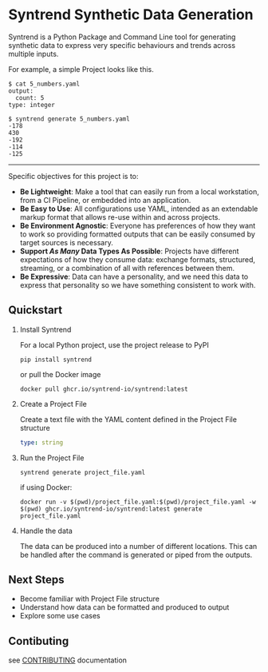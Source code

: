 # Syntrend Synthetic Data Generation

<!-- Add Badges --> 

Syntrend is a Python Package and Command Line tool for generating synthetic data to express very specific behaviours and trends across multiple inputs.

For example, a simple Project looks like this.

```shell
$ cat 5_numbers.yaml
output:
  count: 5
type: integer

$ syntrend generate 5_numbers.yaml
-178
430
-192
-114
-125
```

---

Specific objectives for this project is to:

- **Be Lightweight**: Make a tool that can easily run from a local workstation, from a CI Pipeline, or embedded into an application.
- **Be Easy to Use**: All configurations use YAML, intended as an extendable markup format that allows re-use within and across projects.
- **Be Environment Agnostic**: Everyone has preferences of how they want to work so providing formatted outputs that can be easily consumed by target sources is necessary.
- **Support *As Many* Data Types As Possible**: Projects have different expectations of how they consume data: exchange formats, structured, streaming, or a combination of all with references between them.
- **Be Expressive**: Data can have a personality, and we need this data to express that personality so we have something consistent to work with.

## Quickstart

1. Install Syntrend

    For a local Python project, use the project release to PyPI
    
    ```shell
    pip install syntrend
    ```
    
    or pull the Docker image
    
    ```shell
    docker pull ghcr.io/syntrend-io/syntrend:latest
    ```

2. Create a Project File

    Create a text file with the YAML content defined in the Project File structure
    
    ```yaml
    type: string
    ```

3. Run the Project File

    ```shell
    syntrend generate project_file.yaml
    ```
   
    if using Docker:

    ```shell
    docker run -v $(pwd)/project_file.yaml:$(pwd)/project_file.yaml -w $(pwd) ghcr.io/syntrend-io/syntrend:latest generate project_file.yaml
    ```

4. Handle the data

    The data can be produced into a number of different locations. This can be handled after the command is generated or piped from the outputs.

## Next Steps

- Become familiar with Project File structure
- Understand how data can be formatted and produced to output
- Explore some use cases

## Contibuting

see [CONTRIBUTING](docs/contributing.rst) documentation
